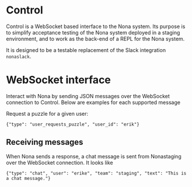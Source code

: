 # Control
Control is a WebSocket based interface to the Nona system. Its purpose is to simplify
acceptance testing of the Nona system deployed in a staging environment, and to work as the back-end
of a REPL for the Nona system.

It is designed to be a testable replacement of the Slack integration `nonaslack`.

# WebSocket interface
Interact with Nona by sending JSON messages over the WebSocket connection to Control. Below are
examples for each supported message

Request a puzzle for a given user:

    {"type": "user_requests_puzzle", "user_id": "erik"}

## Receiving messages
When Nona sends a response, a chat message is sent from Nonastaging over the WebSocket connection.
It looks like

    {"type": "chat", "user": "erike", "team": "staging", "text": "This is a chat message."}

